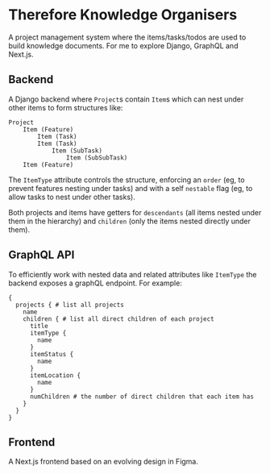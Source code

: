 # Therefore Knowledge Organisers

A project management system where the items/tasks/todos are used to build knowledge documents. For me to explore Django, GraphQL and Next.js.

## Backend

A Django backend where `Project`s contain `Item`s which can nest under other items to form structures like:

```
Project
    Item (Feature)
        Item (Task)
        Item (Task)
            Item (SubTask)
                Item (SubSubTask)
    Item (Feature)
```

The `ItemType` attribute controls the structure, enforcing an `order` (eg, to prevent features nesting under tasks) and with a self `nestable` flag (eg, to allow tasks to nest under other tasks).

Both projects and items have getters for `descendants` (all items nested under them in the hierarchy) and `children` (only the items nested directly under them).

## GraphQL API

To efficiently work with nested data and related attributes like `ItemType` the backend exposes a graphQL endpoint. For example:

```
{
  projects { # list all projects
    name
    children { # list all direct children of each project
      title
      itemType {
        name
      }
      itemStatus {
        name
      }
      itemLocation {
        name
      }
      numChildren # the number of direct children that each item has
    }
  }
}
```

## Frontend

A Next.js frontend based on an evolving design in Figma.